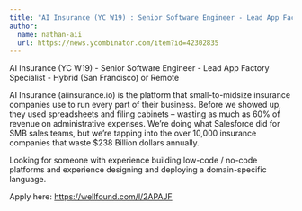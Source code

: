 ```yaml
---
title: "AI Insurance (YC W19) : Senior Software Engineer - Lead App Factory Specialist"
author:
  name: nathan-aii
  url: https://news.ycombinator.com/item?id=42302835
---
```

AI Insurance (YC W19) - Senior Software Engineer - Lead App Factory Specialist - Hybrid (San Francisco) or Remote

AI Insurance (aiinsurance.io) is the platform that small-to-midsize insurance companies use to run every part of their business. Before we showed up, they used spreadsheets and filing cabinets – wasting as much as 60% of revenue on administrative expenses. We’re doing what Salesforce did for SMB sales teams, but we’re tapping into the over 10,000 insurance companies that waste $238 Billion dollars annually.

Looking for someone with experience building low-code &#x2F; no-code platforms and experience designing and deploying a domain-specific language.

Apply here: <a href="https:&#x2F;&#x2F;wellfound.com&#x2F;l&#x2F;2APAJF" rel="nofollow">https:&#x2F;&#x2F;wellfound.com&#x2F;l&#x2F;2APAJF</a>
<JobApplication />
